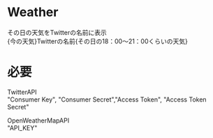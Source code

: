 # Weather
その日の天気をTwitterの名前に表示  
{今の天気}Twitterの名前{その日の18：00～21：00くらいの天気}  

# 必要  
TwitterAPI  
"Consumer Key", "Consumer Secret","Access Token", "Access Token Secret"  

OpenWeatherMapAPI  
"API_KEY"  
